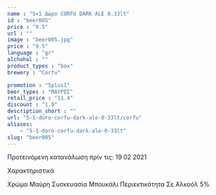 ```yaml
---
name : "5+1 Δώρο CORFU DARK ALE 0.33lt"
id : "beer005"
price : "9.5"
url : ""
image : "beer005.jpg"
price : "9.5"
language : "gr"
alchohol : ""
product_types : "box"
brewery : "Corfu"

promotion : "5plus1"
beer_types : "ΜΑΥΡΕΣ"
retail_price : "11.4"
discount : "1.9"
description_short : ""
url: "5-1-doro-corfu-dark-ale-0-33lt/corfu"
aliases: 
    - "5-1-doro-corfu-dark-ale-0-33lt"
slug: "beer005"
---
```


Προτεινόμενη κατανάλωση πρίν τις: 19 02 2021

Χαρακτηριστικά

Χρώμα
Μαύρη
Συσκευασία
Μπουκάλι
Περιεκτικότητα Σε Αλκοόλ
5%